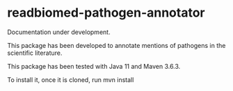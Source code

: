 # readbiomed-pathogen-annotator

Documentation under development.

This package has been developed to annotate mentions of pathogens in the scientific literature.

This package has been tested with Java 11 and Maven 3.6.3.

To install it, once it is cloned, run mvn install
